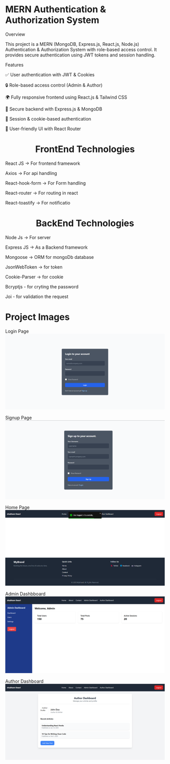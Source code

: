 <h1>MERN Authentication & Authorization System</h1>

Overview

This project is a MERN (MongoDB, Express.js, React.js, Node.js) Authentication & Authorization System with role-based access control. It provides secure authentication using JWT tokens and session handling.

Features

✅ User authentication with JWT & Cookies

🔒 Role-based access control (Admin & Author)

🌍 Fully responsive frontend using React.js & Tailwind CSS

🚀 Secure backend with Express.js & MongoDB

🔄 Session & cookie-based authentication

🎨 User-friendly UI with React Router


<center><h1>FrontEnd Technologies</></center>

React JS -> For frontend framework

Axios -> For api handling

React-hook-form -> For Form handling

React-router -> For routing in react

React-toastify -> For notificatio

<center><h1>BackEnd Technologies</></center>

Node Js -> For server

Express JS -> As a Backend framework

Mongoose -> ORM for mongoDb database

JsonWebToken -> for token

Cookie-Parser -> for cookie

Bcryptjs - for cryting the password

Joi - for validation the request



<h1>Project Images </h1>

Login Page
![alt text](<images/login page.png>)

Signup Page
![alt text](<images/singup page.png>)

Home Page
![alt text](<images/home page .png>)

Admin Dashbboard
![alt text](<images/admin panel.png>)

Author Dashboard
![alt text](<images/author dashboard.png>)